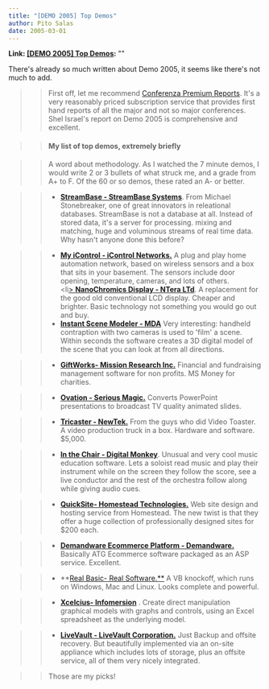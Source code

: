 ```yaml
---
title: "[DEMO 2005] Top Demos"
author: Pito Salas
date: 2005-03-01
---
```


**Link: [[DEMO 2005] Top Demos](None):** ""

There's already so much written about Demo 2005, it seems like there's not
much to add.

>>

>> First off, let me recommend [Conferenza Premium
Reports](<http://www.conferenza.com/>). It's a very reasonably priced
subscription service that provides first hand reports of all the major and not
so major conferences. Shel Israel's report on Demo 2005 is comprehensive and
excellent.

>>

>> #### My list of top demos, extremely briefly

>>

>> A word about methodology. As I watched the 7 minute demos, I would write 2
or 3 bullets of what struck me, and a grade from A+ to F. Of the 60 or so
demos, these rated an A- or better.

>>

>>   * [**StreamBase - StreamBase
Systems**](<http://www.demo.com/demo2/demonstrators/streambase.html>). From
Michael Stonebreaker, one of great innovators in releational databases.
StreamBase is not a database at all. Instead of stored data, it's a server for
processing. mixing and matching, huge and voluminous streams of real time
data. Why hasn't anyone done this before?

>>   * [**My iControl - iControl
Networks.**](<http://www.demo.com/demo2/demonstrators/icontrol.html>) A plug
and play home automation network, based on wireless sensors and a box that
sits in your basement. The sensors include door opening, temperature, cameras,
and lots of others.  
> <li[> **NanoChromics Display - NTera
> LTd**](<http://www.demo.com/demo2/demonstrators/ntera.html>). A replacement
> for the good old conventional LCD display. Cheaper and brighter. Basic
> technology not something you would go out and buy.
>>   * [**Instant Scene Modeler -
MDA**](<http://www.demo.com/demo2/demonstrators/mda.html>) Very interesting:
handheld contraption with two cameras is used to 'film' a scene. Within
seconds the software creates a 3D digital model of the scene that you can look
at from all directions.

>>   * **[GiftWorks- Mission Research
Inc.](<http://www.demo.com/demo2/demonstrators/missionresearch.html>)**
Financial and fundraising management software for non profits. MS Money for
charities.

>>   * [**Ovation - Serious
Magic.**](<http://www.demo.com/demo2/demonstrators/seriousmagic.html>)
Converts PowerPoint presentations to broadcast TV quality animated slides.

>>   * [**Tricaster -
NewTek.**](<http://www.demo.com/demo2/demonstrators/newtek.html>) From the
guys who did Video Toaster. A video production truck in a box. Hardware and
software. $5,000.

>>   * [**In the Chair - Digital
Monkey**](<http://www.demo.com/demo2/demonstrators/digitalmonkey.html>).
Unusual and very cool music education software. Lets a soloist read music and
play their instrument while on the screen they follow the score, see a live
conductor and the rest of the orchestra follow along while giving audio cues.

>>   * **[QuickSite- Homestead
Technologies.](<http://www.demo.com/demo2/demonstrators/homesteadtechnologies.html>)**
Web site design and hosting service from Homestead. The new twist is that they
offer a huge collection of professionally designed sites for $200 each.

>>   * [**Demandware Ecommerce Platform -
Demandware.**](<http://www.demo.com/demo2/demonstrators/demandware.html>)
Basically ATG Ecommerce software packaged as an ASP service. Excellent.

>>   * **[Real Basic- Real
Software.**](<http://www.demo.com/demo2/demonstrators/realsoftware.html>) A VB
knockoff, which runs on Windows, Mac and Linux. Looks complete and powerful.

>>   * **[Xcelcius-
Infomersion](<http://www.demo.com/demo2/demonstrators/infommersion.html>)** .
Create direct manipulation graphical models with graphs and controls, using an
Excel spreadsheet as the underlying model.

>>   * [**LiveVault - LiveVault
Corporation.**](<http://www.demo.com/demo2/demonstrators/livevault.html>) Just
Backup and offsite recovery. But beautifully implemented via an on-site
appliance which includes lots of storage, plus an offsite service, all of them
very nicely integrated.

>>

>> Those are my picks!


